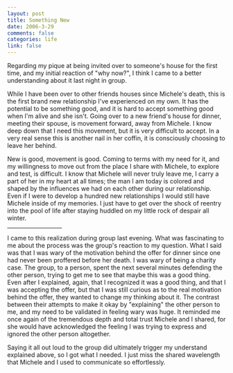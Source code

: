 ```yaml
--- 
layout: post
title: Something New
date: 2006-3-29
comments: false
categories: life
link: false
---
```

Regarding my pique at being invited over to someone's house for the first time, and my initial reaction of "why now?", I think I came to a better understanding about it last night in group.

While I have been over to other friends houses since Michele's death, this is the first brand new relationship I've experienced on my own. It has the potential to be something good, and it is hard to accept something good when I'm alive and she isn't. Going over to a new friend's house for dinner, meeting their spouse, is movement forward, away from Michele. I know deep down that I need this movement, but it is very difficult to accept. In a very real sense this is another nail in her coffin, it is consciously choosing to leave her behind.

New is good, movement is good. Coming to terms with my need for it, and my willingness to move out from the place I share with Michele, to explore and test, is difficult. I know that Michele will never truly leave me, I carry a part of her in my heart at all times; the man I am today is colored and shaped by the influences we had on each other during our relationship. Even if I were to develop a hundred new relationships I would still have Michele inside of my memories. I just have to get over the shock of reentry into the pool of life after staying huddled on my little rock of despair all winter.

<hr width="25%" />I came to this realization during group last evening. What was fascinating to me about the process was the group's reaction to my question. What I said was that I was wary of the motivation behind the offer for dinner since one had never been proffered before her death. I was wary of being a charity case. The group, to a person, spent the next several minutes defending the other person, trying to get me to see that maybe this was a good thing. Even after I explained, again, that I recognized it was a good thing, and that I was accepting the offer, but that I was still curious as to the real motivation behind the offer, they wanted to change my thinking about it. The contrast between their attempts to make it okay by "explaining" the other person to me, and my need to be validated in feeling wary was huge. It reminded me once again of the tremendous depth and total trust Michele and I shared, for she would have acknowledged the feeling I was trying to express and ignored the other person altogether.

Saying it all out loud to the group did ultimately trigger my understand explained above, so I got what I needed. I just miss the shared wavelength that Michele and I used to communicate so effortlessly.
